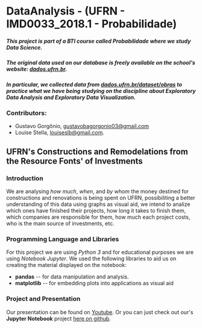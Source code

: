 # DataAnalysis - (UFRN - IMD0033\_2018.1 - Probabilidade)

##### This project is part of a **BTI** course called **Probabilidade** where we study Data Science.

##### The original data used on our database is freely available on the school's website: [dados.ufrn.br](dados.ufrn.br).

##### In particular, we collected data from [dados.ufrn.br/dataset/obras](http://dados.ufrn.br/dataset/obras) to practice what we have being studying on the discipline about **Exploratory Data Analysis** and **Exploratory Data Visualization**.


### Contributors:
 - Gustavo Gorgônio, gustavobagorgonio03@gmail.com
 - Louise Stella, louiseslb@gmail.com.



## UFRN's Constructions and Remodelations from the Resource Fonts' of Investments

### Introduction
We are analysing *how much*, *when*, and *by whom* the money destined for constructions and renovations is being spent on UFRN, possibiliting a better understanding of this data using graphs as visual aid, we intend to analize which ones have finished their projects, how long it takes to finish them, which companies are responsible for them, how much each project costs, who is the main source of investments, etc.


### Programming Language and Libraries
For this project we are using *Python 3* and for educational purposes we are using *Notebook Jupyter*.
We used the following libraries to aid us on creating the material displayed on the notebook:

- **pandas** -- for data manipulation and analysis.
- **matplotlib** -- for embedding plots into applications as visual aid


### Project and Presentation
Our presentation can be found on [Youtube](https://youtu.be/rN9qJbQ-rag).
Or you can just check out our's **Jupyter Notebook** project [here on github](https://github.com/louisestella/DataAnalysis/blob/master/obras.ipynb).
